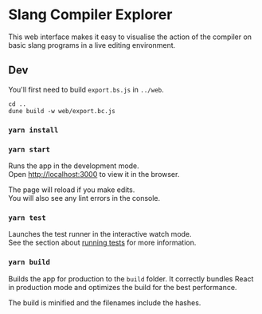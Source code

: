 # Slang Compiler Explorer

This web interface makes it easy to visualise the action of the compiler
on basic slang programs in a live editing environment.

## Dev

You'll first need to build `export.bs.js` in `../web`.

```
cd ..
dune build -w web/export.bc.js
```

### `yarn install`

### `yarn start`

Runs the app in the development mode.\
Open [http://localhost:3000](http://localhost:3000) to view it in the browser.

The page will reload if you make edits.\
You will also see any lint errors in the console.

### `yarn test`

Launches the test runner in the interactive watch mode.\
See the section about [running tests](https://facebook.github.io/create-react-app/docs/running-tests) for more information.

### `yarn build`

Builds the app for production to the `build` folder.
It correctly bundles React in production mode and optimizes the build for the best performance.

The build is minified and the filenames include the hashes.
